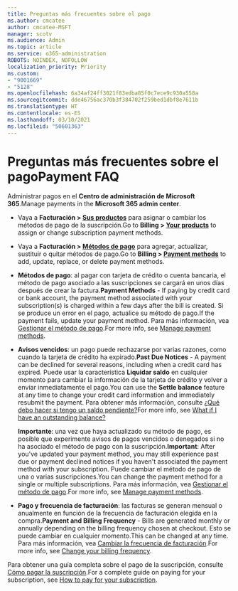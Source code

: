 ```yaml
---
title: Preguntas más frecuentes sobre el pago
ms.author: cmcatee
author: cmcatee-MSFT
manager: scotv
ms.audience: Admin
ms.topic: article
ms.service: o365-administration
ROBOTS: NOINDEX, NOFOLLOW
localization_priority: Priority
ms.custom:
- "9001669"
- "5128"
ms.openlocfilehash: 6a34af24ff3021f83edba85f0c7ece9c930a558a
ms.sourcegitcommit: dde46756ac370b3f384702f259bed1dbf8e7611b
ms.translationtype: HT
ms.contentlocale: es-ES
ms.lasthandoff: 03/10/2021
ms.locfileid: "50601363"
---
```

# <a name="payment-faq"></a><span data-ttu-id="d4ef4-102">Preguntas más frecuentes sobre el pago</span><span class="sxs-lookup"><span data-stu-id="d4ef4-102">Payment FAQ</span></span>

<span data-ttu-id="d4ef4-103">Administrar pagos en el **Centro de administración de Microsoft 365**.</span><span class="sxs-lookup"><span data-stu-id="d4ef4-103">Manage payments in the **Microsoft 365 admin center**.</span></span>

- <span data-ttu-id="d4ef4-104">Vaya a **Facturación > [Sus productos](https://go.microsoft.com/fwlink/p/?linkid=842054)** para asignar o cambiar los métodos de pago de la suscripción.</span><span class="sxs-lookup"><span data-stu-id="d4ef4-104">Go to **Billing > [Your products](https://go.microsoft.com/fwlink/p/?linkid=842054)** to assign or change subscription payment methods.</span></span>
- <span data-ttu-id="d4ef4-105">Vaya a **Facturación > [Métodos de pago](https://go.microsoft.com/fwlink/p/?linkid=2018806)** para agregar, actualizar, sustituir o quitar métodos de pago.</span><span class="sxs-lookup"><span data-stu-id="d4ef4-105">Go to **Billing > [Payment methods](https://go.microsoft.com/fwlink/p/?linkid=2018806)** to add, update, replace, or delete payment methods.</span></span>

- <span data-ttu-id="d4ef4-106">**Métodos de pago**: al pagar con tarjeta de crédito o cuenta bancaria, el método de pago asociado a las suscripciones se cargará en unos días después de crear la factura.</span><span class="sxs-lookup"><span data-stu-id="d4ef4-106">**Payment Methods** - If paying by credit card or bank account, the payment method associated with your subscription(s) is charged within a few days after the bill is created.</span></span> <span data-ttu-id="d4ef4-107">Si se produce un error en el pago, actualice su método de pago.</span><span class="sxs-lookup"><span data-stu-id="d4ef4-107">If the payment fails, update your payment method.</span></span> <span data-ttu-id="d4ef4-108">Para más información, vea [Gestionar el método de pago](https://docs.microsoft.com/microsoft-365/commerce/billing-and-payments/manage-payment-methods).</span><span class="sxs-lookup"><span data-stu-id="d4ef4-108">For more info, see [Manage payment methods](https://docs.microsoft.com/microsoft-365/commerce/billing-and-payments/manage-payment-methods).</span></span>

- <span data-ttu-id="d4ef4-109">**Avisos vencidos**: un pago puede rechazarse por varias razones, como cuando la tarjeta de crédito ha expirado.</span><span class="sxs-lookup"><span data-stu-id="d4ef4-109">**Past Due Notices** - A payment can be declined for several reasons, including when a credit card has expired.</span></span> <span data-ttu-id="d4ef4-110">Puede usar la característica **Liquidar saldo** en cualquier momento para cambiar la información de la tarjeta de crédito y volver a enviar inmediatamente el pago.</span><span class="sxs-lookup"><span data-stu-id="d4ef4-110">You can use the **Settle balance** feature at any time to change your credit card information and immediately resubmit the payment.</span></span> <span data-ttu-id="d4ef4-111">Para obtener más información, consulte [¿Qué debo hacer si tengo un saldo pendiente?](https://docs.microsoft.com/microsoft-365/commerce/billing-and-payments/pay-for-your-subscription#what-if-i-have-an-outstanding-balance)</span><span class="sxs-lookup"><span data-stu-id="d4ef4-111">For more info, see [What if I have an outstanding balance?](https://docs.microsoft.com/microsoft-365/commerce/billing-and-payments/pay-for-your-subscription#what-if-i-have-an-outstanding-balance)</span></span>

    <span data-ttu-id="d4ef4-112">**Importante**: una vez que haya actualizado su método de pago, es posible que experimente avisos de pagos vencidos o denegados si no ha asociado el método de pago con la suscripción.</span><span class="sxs-lookup"><span data-stu-id="d4ef4-112">**Important**: After you've updated your payment method, you may still experience past due or payment declined notices if you haven't associated the payment method with your subscription.</span></span> <span data-ttu-id="d4ef4-113">Puede cambiar el método de pago de una o varias suscripciones.</span><span class="sxs-lookup"><span data-stu-id="d4ef4-113">You can change the payment method for a single or multiple subscriptions.</span></span> <span data-ttu-id="d4ef4-114">Para más información, vea [Gestionar el método de pago](https://docs.microsoft.com/microsoft-365/commerce/billing-and-payments/manage-payment-methods).</span><span class="sxs-lookup"><span data-stu-id="d4ef4-114">For more info, see [Manage payment methods](https://docs.microsoft.com/microsoft-365/commerce/billing-and-payments/manage-payment-methods).</span></span>

- <span data-ttu-id="d4ef4-115">**Pago y frecuencia de facturación**: las facturas se generan mensual o anualmente en función de la frecuencia de facturación elegida en la compra.</span><span class="sxs-lookup"><span data-stu-id="d4ef4-115">**Payment and Billing Frequency** - Bills are generated monthly or annually depending on the billing frequency chosen at checkout.</span></span> <span data-ttu-id="d4ef4-116">Esto se puede cambiar en cualquier momento.</span><span class="sxs-lookup"><span data-stu-id="d4ef4-116">This can be changed at any time.</span></span> <span data-ttu-id="d4ef4-117">Para más información, vea [Cambiar la frecuencia de facturación](https://docs.microsoft.com/microsoft-365/commerce/billing-and-payments/change-payment-frequency).</span><span class="sxs-lookup"><span data-stu-id="d4ef4-117">For more info, see [Change your billing frequency](https://docs.microsoft.com/microsoft-365/commerce/billing-and-payments/change-payment-frequency).</span></span>

<span data-ttu-id="d4ef4-118">Para obtener una guía completa sobre el pago de la suscripción, consulte [Cómo pagar la suscripción](https://docs.microsoft.com/microsoft-365/commerce/billing-and-payments/pay-for-your-subscription).</span><span class="sxs-lookup"><span data-stu-id="d4ef4-118">For a complete guide on paying for your subscription, see [How to pay for your subscription](https://docs.microsoft.com/microsoft-365/commerce/billing-and-payments/pay-for-your-subscription).</span></span>
